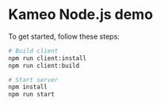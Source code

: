 # Kameo Node.js demo

To get started, follow these steps:

```bash
# Build client
npm run client:install
npm run client:build

# Start server
npm install
npm run start
```
